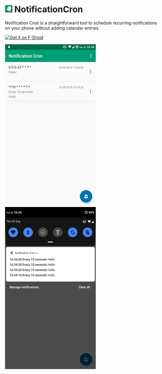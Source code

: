 # <img src="fastlane/metadata/android/en-US/images/icon.png" width="24"> NotificationCron

Notification Cron is a straightforward tool to schedule recurring notifications on your phone without adding calendar entries.

[<img src="https://fdroid.gitlab.io/artwork/badge/get-it-on.png"
  alt="Get it on F-Droid"
  height="80">](https://f-droid.org/packages/com.luteapp.notificationcron/)

<div>
  <img src="fastlane/metadata/android/en-US/images/phoneScreenshots/1.png" width="300">
  <img src="fastlane/metadata/android/en-US/images/phoneScreenshots/2.png" width="300">
</div>
